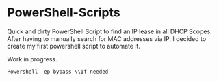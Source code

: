 # PowerShell-Scripts
Quick and dirty PowerShell Script to find an IP lease in all DHCP Scopes. After having to manually search for MAC addresses via IP, I decided to create my first powershell script to automate it. 

Work in progress.

```
Powershell -ep bypass \\If needed
```
